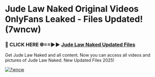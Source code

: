 # Jude Law Naked Original Videos 0nlyFans Leaked - Files Updated! (7wncw)

<h3>🔴 CLICK HERE 🌐==►► <a href="https://tinyurl.com/up5wt9bj" rel="nofollow">Jude Law Naked Updated Files</a></h3>

Get Jude Law Naked and all content. Now you can access all videos and pictures of Jude Law Naked. New Updated Files 2025!

[![7wncw](https://i.imgur.com/ABiUzMV.gif)](https://tinyurl.com/up5wt9bj)
